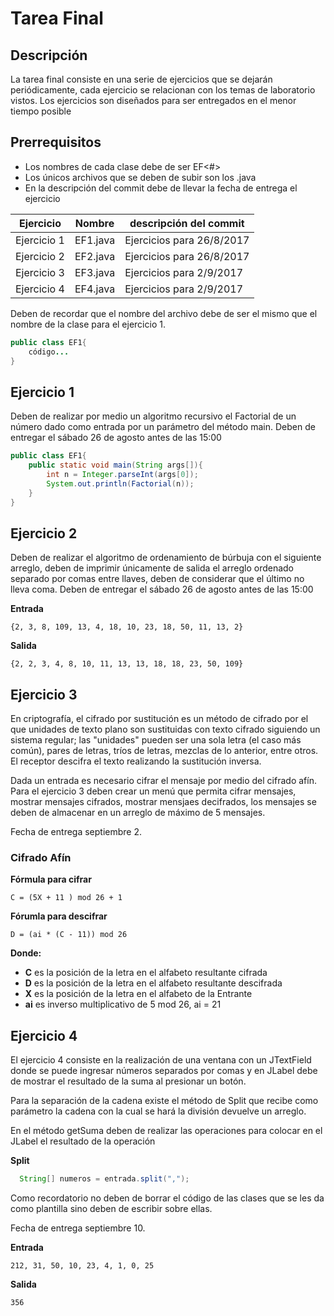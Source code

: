 # Tarea Final

## Descripción
La tarea final consiste en una serie de ejercicios que se dejarán periódicamente, cada ejercicio se relacionan con los temas de laboratorio vistos. Los ejercicios son diseñados para ser entregados en el menor tiempo posible

## Prerrequisitos

- Los nombres de cada clase debe de ser EF<#>
- Los únicos archivos que se deben de subir son los .java
- En la descripción del commit debe de llevar la fecha de entrega el ejercicio

| Ejercicio | Nombre |descripción del commit|
| ------ | ------ | ------ |
| Ejercicio 1 | EF1.java |Ejercicios para 26/8/2017|
| Ejercicio 2 | EF2.java |Ejercicios para 26/8/2017|
| Ejercicio 3 | EF3.java |Ejercicios para 2/9/2017|
| Ejercicio 4 | EF4.java |Ejercicios para 2/9/2017|



Deben de recordar que el nombre del archivo debe de ser el mismo que el nombre de la clase para el ejercicio 1.

```java
public class EF1{
	código...
}
```

## Ejercicio 1
Deben de realizar por medio un algoritmo recursivo el Factorial de un número dado como entrada por un parámetro del método main.  Deben de entregar el sábado 26 de agosto antes de las 15:00

```java
public class EF1{
	public static void main(String args[]){
		int n = Integer.parseInt(args[0]);
		System.out.println(Factorial(n));
	}
}
```


## Ejercicio 2

Deben de realizar el algoritmo de ordenamiento de búrbuja
con el siguiente arreglo, deben de imprimir únicamente de salida el arreglo ordenado separado por comas entre llaves, deben de considerar que el último no lleva coma. Deben de entregar el sábado 26 de agosto antes de las 15:00

 __Entrada__
```
{2, 3, 8, 109, 13, 4, 18, 10, 23, 18, 50, 11, 13, 2}
```
__Salida__
```
{2, 2, 3, 4, 8, 10, 11, 13, 13, 18, 18, 23, 50, 109}
```



## Ejercicio 3

En criptografía, el cifrado por sustitución es un método de cifrado por el que unidades de texto plano son sustituidas con texto cifrado siguiendo un sistema regular; las "unidades" pueden ser una sola letra (el caso más común), pares de letras, tríos de letras, mezclas de lo anterior, entre otros. El receptor descifra el texto realizando la sustitución inversa.

Dada un entrada es necesario cifrar el mensaje por medio del cifrado afín. Para el ejercicio 3 deben crear un menú que permita cifrar mensajes, mostrar mensajes cifrados, mostrar mensjaes decifrados, los mensajes se deben de almacenar en un arreglo de máximo de 5 mensajes.

Fecha de entrega septiembre 2.

### Cifrado Afín


 __Fórmula para cifrar__
```
C = (5X + 11 ) mod 26 + 1

```
__Fórumla para descifrar__
```
D = (ai * (C - 11)) mod 26
```


__Donde:__

- __C__ es la posición de la letra en el alfabeto resultante cifrada
- __D__ es la posición de la letra en el alfabeto resultante descifrada
- __X__ es la posición de la letra en el alfabeto de la Entrante
- __ai__ es inverso multiplicativo de 5 mod 26, ai = 21


## Ejercicio 4
El ejercicio 4 consiste en la realización de una ventana con un JTextField donde se puede ingresar números separados por comas y en JLabel debe de mostrar el resultado de la suma al presionar un botón.

Para la separación de la cadena existe el método de Split que recibe como parámetro la cadena con la cual se hará la división devuelve un arreglo.

En el método getSuma deben de realizar las operaciones para colocar en el JLabel el resultado de la operación


__Split__
```java
  String[] numeros = entrada.split(",");
```

Como recordatorio no deben de borrar el código de las clases que se les da como plantilla sino deben de escribir sobre ellas.

Fecha de entrega septiembre 10.


__Entrada__
```
212, 31, 50, 10, 23, 4, 1, 0, 25
```
__Salida__
```
356
```
